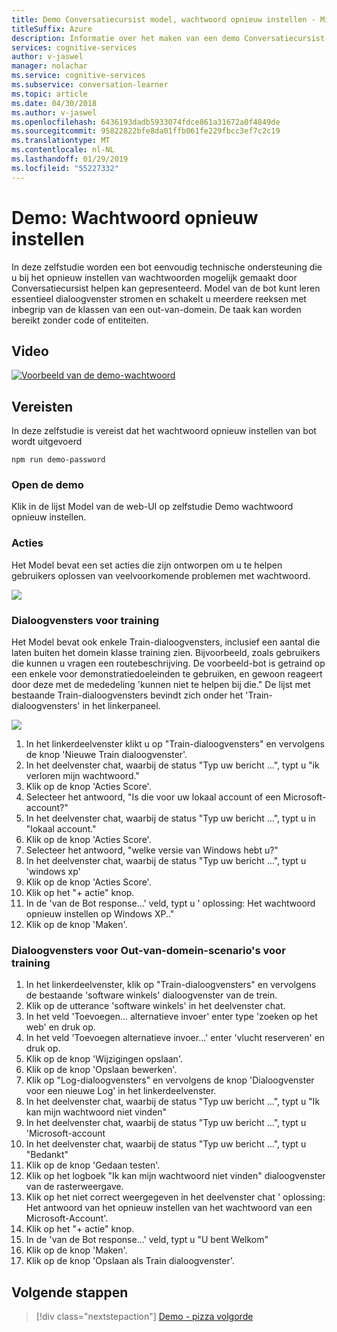 ```yaml
---
title: Demo Conversatiecursist model, wachtwoord opnieuw instellen - Microsoft Cognitive Services | Microsoft Docs
titleSuffix: Azure
description: Informatie over het maken van een demo Conversatiecursist-model.
services: cognitive-services
author: v-jaswel
manager: nolachar
ms.service: cognitive-services
ms.subservice: conversation-learner
ms.topic: article
ms.date: 04/30/2018
ms.author: v-jaswel
ms.openlocfilehash: 6436193dadb5933074fdce861a31672a0f4849de
ms.sourcegitcommit: 95822822bfe8da01ffb061fe229fbcc3ef7c2c19
ms.translationtype: MT
ms.contentlocale: nl-NL
ms.lasthandoff: 01/29/2019
ms.locfileid: "55227332"
---
```

# <a name="demo-password-reset"></a>Demo: Wachtwoord opnieuw instellen
In deze zelfstudie worden een bot eenvoudig technische ondersteuning die u bij het opnieuw instellen van wachtwoorden mogelijk gemaakt door Conversatiecursist helpen kan gepresenteerd. Model van de bot kunt leren essentieel dialoogvenster stromen en schakelt u meerdere reeksen met inbegrip van de klassen van een out-van-domein. De taak kan worden bereikt zonder code of entiteiten.

## <a name="video"></a>Video

[![Voorbeeld van de demo-wachtwoord](https://aka.ms/cl_Tutorial_v3_DemoPassword_Preview)](https://aka.ms/cl_Tutorial_v3_DemoPassword)

## <a name="requirements"></a>Vereisten
In deze zelfstudie is vereist dat het wachtwoord opnieuw instellen van bot wordt uitgevoerd

    npm run demo-password

### <a name="open-the-demo"></a>Open de demo

Klik in de lijst Model van de web-UI op zelfstudie Demo wachtwoord opnieuw instellen. 

### <a name="actions"></a>Acties

Het Model bevat een set acties die zijn ontworpen om u te helpen gebruikers oplossen van veelvoorkomende problemen met wachtwoord.

![](../media/tutorial_pw_reset_actions.PNG)

### <a name="training-dialogs"></a>Dialoogvensters voor training

Het Model bevat ook enkele Train-dialoogvensters, inclusief een aantal die laten buiten het domein klasse training zien. Bijvoorbeeld, zoals gebruikers die kunnen u vragen een routebeschrijving. De voorbeeld-bot is getraind op een enkele voor demonstratiedoeleinden te gebruiken, en gewoon reageert door deze met de mededeling 'kunnen niet te helpen bij die." De lijst met bestaande Train-dialoogvensters bevindt zich onder het 'Train-dialoogvensters' in het linkerpaneel.

![](../media/tutorial_pw_reset_entities.PNG)

1. In het linkerdeelvenster klikt u op "Train-dialoogvensters" en vervolgens de knop 'Nieuwe Train dialoogvenster'.
2. In het deelvenster chat, waarbij de status "Typ uw bericht …", typt u "ik verloren mijn wachtwoord."
3. Klik op de knop 'Acties Score'.
4. Selecteer het antwoord, "Is die voor uw lokaal account of een Microsoft-account?"
5. In het deelvenster chat, waarbij de status "Typ uw bericht …", typt u in "lokaal account."
6. Klik op de knop 'Acties Score'.
7. Selecteer het antwoord, "welke versie van Windows hebt u?"
8. In het deelvenster chat, waarbij de status "Typ uw bericht …", typt u 'windows xp'
9. Klik op de knop 'Acties Score'.
10. Klik op het "+ actie" knop.
11. In de 'van de Bot response...' veld, typt u ' oplossing: Het wachtwoord opnieuw instellen op Windows XP.."
12. Klik op de knop 'Maken'.

### <a name="training-dialogs-for-out-of-domain-scenarios"></a>Dialoogvensters voor Out-van-domein-scenario's voor training

1. In het linkerdeelvenster, klik op "Train-dialoogvensters" en vervolgens de bestaande 'software winkels' dialoogvenster van de trein.
2. Klik op de utterance 'software winkels' in het deelvenster chat.
3. In het veld 'Toevoegen... alternatieve invoer' enter type 'zoeken op het web' en druk op.
4. In het veld 'Toevoegen alternatieve invoer...' enter 'vlucht reserveren' en druk op.
5. Klik op de knop 'Wijzigingen opslaan'.
6. Klik op de knop 'Opslaan bewerken'.
7. Klik op "Log-dialoogvensters" en vervolgens de knop 'Dialoogvenster voor een nieuwe Log' in het linkerdeelvenster.
8. In het deelvenster chat, waarbij de status "Typ uw bericht …", typt u "Ik kan mijn wachtwoord niet vinden"
9. In het deelvenster chat, waarbij de status "Typ uw bericht …", typt u 'Microsoft-account
10. In het deelvenster chat, waarbij de status "Typ uw bericht …", typt u "Bedankt"
11. Klik op de knop 'Gedaan testen'.
12. Klik op het logboek "Ik kan mijn wachtwoord niet vinden" dialoogvenster van de rasterweergave.
13. Klik op het niet correct weergegeven in het deelvenster chat ' oplossing: Het antwoord van het opnieuw instellen van het wachtwoord van een Microsoft-Account'.
14. Klik op het "+ actie" knop.
15. In de 'van de Bot response...' veld, typt u "U bent Welkom"
16. Klik op de knop 'Maken'.
17. Klik op de knop 'Opslaan als Train dialoogvenster'.

## <a name="next-steps"></a>Volgende stappen

> [!div class="nextstepaction"]
> [Demo - pizza volgorde](./demo-pizza-order.md)
